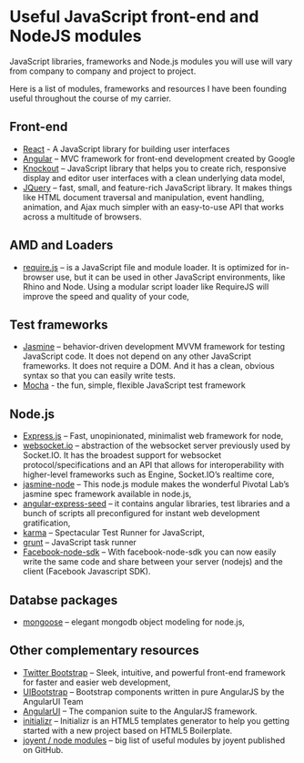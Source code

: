 # Useful JavaScript front-end and NodeJS modules

JavaScript libraries, frameworks and Node.js modules you will use will vary
from company to company and project to project.

Here is a list of modules, frameworks and resources I have been founding useful
throughout the course of my carrier.

## Front-end

- [React](https://facebook.github.io/react/) - A JavaScript library for building user interfaces
- [Angular](https://angularjs.org/) – MVC framework for front-end development created by Google
- [Knockout](http://knockoutjs.com/) – JavaScript library that helps you to  create rich, responsive display and editor user interfaces  with a clean underlying data model,
- [JQuery](https://jquery.com/) – fast, small, and feature-rich JavaScript library. It makes things like HTML document traversal and manipulation, event handling, animation, and Ajax much simpler with an easy-to-use API that works across a multitude of browsers.

## AMD and Loaders

- [require.js](http://requirejs.org/) – is a JavaScript file and module loader. It is optimized for in-browser use, but it can be used in other JavaScript environments, like Rhino and Node. Using a modular script loader like RequireJS will improve the speed and quality of your code,

## Test frameworks
- [Jasmine](http://jasmine.github.io/) – behavior-driven development MVVM framework for testing JavaScript code. It does not depend on any other JavaScript frameworks. It does not require a DOM. And it has a clean, obvious syntax so that you can easily write tests.
- [Mocha](https://mochajs.org/) - the fun, simple, flexible JavaScript test framework

## Node.js

- [Express.js](http://expressjs.com/) – Fast, unopinionated, minimalist web framework for node,
- [websocket.io](https://github.com/learnboost/websocket.io) –
abstraction of the websocket server previously used by Socket.IO. It has the broadest support for websocket protocol/specifications and an API that allows for interoperability with higher-level frameworks such as Engine, Socket.IO’s realtime core,
- [jasmine-node](https://github.com/mhevery/jasmine-node) – This node.js module makes the wonderful Pivotal Lab’s jasmine spec framework available in node.js,
- [angular-express-seed](https://github.com/btford/angular-express-seed) – it contains angular libraries, test libraries and a bunch of scripts all
preconfigured for instant web development gratification,
- [karma](http://karma-runner.github.com/0.8/index.html) – Spectacular Test Runner for JavaScript,
- [grunt](http://gruntjs.com/) – JavaScript task runner
- [Facebook-node-sdk](https://github.com/iEvaluation/facebook-node-sdk) – With facebook-node-sdk you can now easily write the same code and share between your server (nodejs) and the client (Facebook Javascript SDK).

## Databse packages
- [mongoose](http://mongoosejs.com/) – elegant mongodb object modeling for node.js,

## Other complementary resources

- [Twitter Bootstrap](http://twitter.github.com/bootstrap/) – Sleek, intuitive, and powerful front-end framework for faster and easier web development,
- [UIBootstrap](http://angular-ui.github.com/) – Bootstrap components written in pure AngularJS by the AngularUI Team
- [AngularUI](http://angular-ui.github.com/) –  The companion suite to the AngularJS framework.
- [initializr](http://www.initializr.com/) – Initializr is an HTML5 templates generator to help you getting started with a new project based on HTML5 Boilerplate.
- [joyent / node modules](https://github.com/joyent/node/wiki/Modules) – big list of  useful modules by joyent published on GitHub.
